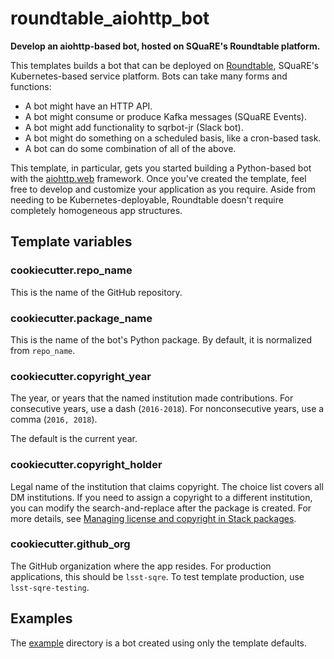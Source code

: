# roundtable_aiohttp_bot

**Develop an aiohttp-based bot, hosted on SQuaRE's Roundtable platform.**

This templates builds a bot that can be deployed on [Roundtable](https://roundtable.lsst.io), SQuaRE's Kubernetes-based service platform.
Bots can take many forms and functions:

- A bot might have an HTTP API.
- A bot might consume or produce Kafka messages (SQuaRE Events).
- A bot might add functionality to sqrbot-jr (Slack bot).
- A bot might do something on a scheduled basis, like a cron-based task.
- A bot can do some combination of all of the above.

This template, in particular, gets you started building a Python-based bot with the [aiohttp.web](https://docs.aiohttp.org/en/stable/web.html) framework.
Once you've created the template, feel free to develop and customize your application as you require.
Aside from needing to be Kubernetes-deployable, Roundtable doesn't require completely homogeneous app structures.

## Template variables

### cookiecutter.repo_name

This is the name of the GitHub repository.

### cookiecutter.package_name

This is the name of the bot's Python package.
By default, it is normalized from `repo_name`.

### cookiecutter.copyright_year

The year, or years that the named institution made contributions.
For consecutive years, use a dash (`2016-2018`).
For nonconsecutive years, use a comma (`2016, 2018`).

The default is the current year.

### cookiecutter.copyright_holder

Legal name of the institution that claims copyright.
The choice list covers all DM institutions.
If you need to assign a copyright to a different institution, you can modify the search-and-replace after the package is created.
For more details, see [Managing license and copyright in Stack packages](https://developer.lsst.io/stack/license-and-copyright.html).

### cookiecutter.github_org

The GitHub organization where the app resides.
For production applications, this should be `lsst-sqre`.
To test template production, use `lsst-sqre-testing`.

## Examples

The [example](example) directory is a bot created using only the template defaults.
